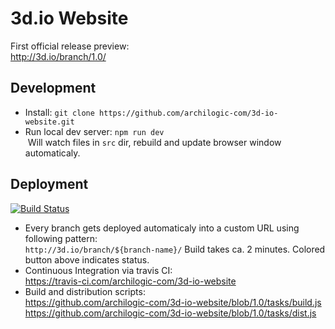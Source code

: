# 3d.io Website

First official release preview:<br>
http://3d.io/branch/1.0/

## Development

* Install: `git clone https://github.com/archilogic-com/3d-io-website.git`
* Run local dev server: `npm run dev`<br>
  Will watch files in `src` dir, rebuild and update browser window automaticaly.

## Deployment

[![Build Status](https://travis-ci.com/archilogic-com/3d-io-website.svg?token=EqpLsvSSqfB8oaHTPxqV&branch=1.0)](https://travis-ci.com/archilogic-com/3d-io-website)

* Every branch gets deployed automaticaly into a custom URL using following pattern:<br>
  `http://3d.io/branch/${branch-name}/`
  Build takes ca. 2 minutes. Colored button above indicates status.
* Continuous Integration via travis CI:<br>
  https://travis-ci.com/archilogic-com/3d-io-website
* Build and distribution scripts:<br>
  https://github.com/archilogic-com/3d-io-website/blob/1.0/tasks/build.js<br>
  https://github.com/archilogic-com/3d-io-website/blob/1.0/tasks/dist.js<br>
